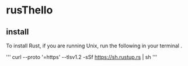 # rusThello

## install
To install Rust, if you are running Unix, run the following in your terminal .

'''
curl --proto '=https' --tlsv1.2 -sSf https://sh.rustup.rs | sh
'''

